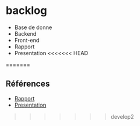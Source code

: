 # backlog

- Base de donne
- Backend
- Front-end
- Rapport
- Presentation
<<<<<<< HEAD
  
=======

## Références 

- [Rapport](https://labs-web.github.io/lab-heritage/) 
- [Presentation](https://labs-web.github.io/lab-heritage/presentation.html)
>>>>>>> develop2
